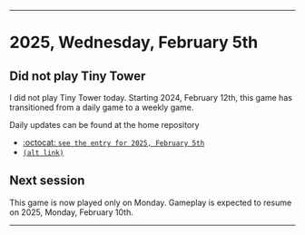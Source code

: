 
***

# 2025, Wednesday, February 5th

## Did not play Tiny Tower

<!-- TODO: For each weekly entry, make sure the date is correct. The day of the week should be modified in 4 places !-->

I did not play Tiny Tower today. Starting 2024, February 12th, this game has transitioned from a daily game to a weekly game.

Daily updates can be found at the home repository

- [:octocat: `see the entry for 2025, February 5th`](https://github.com/seanpm2001/SeansLifeArchive_Images_TinyTower/tree/master/tiny%20tower/2025/02_February/05/) 
- [`(alt link)`](/tiny%20tower/2025/02_February/05/)

## Next session

This game is now played only on Monday. Gameplay is expected to resume on 2025, Monday, February 10th.

***
